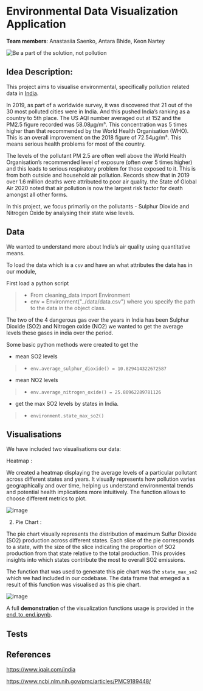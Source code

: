 # Environmental Data Visualization Application

**Team members**: Anastasiia Saenko, Antara Bhide, Keon Nartey

![Be a part of the solution, not pollution](https://github.com/biostat821-2024/Environmental-Data-Visualization-/assets/125210401/61319e61-968c-4981-aaa8-6102daaee9e2)

## Idea Description:
This project aims to visualise environmental, specifically pollution related data in [India](https://www.nytimes.com/2017/02/14/world/asia/indias-air-pollution-rivals-china-as-worlds-deadliest.html?_r=0).  

In 2019, as part of a worldwide survey, it was discovered that 21 out of the 30 most polluted cities were in India. And this pushed India’s ranking as a country to 5th place. The US AQI number averaged out at 152 and the PM2.5 figure recorded was 58.08µg/m³. This concentration was 5 times higher than that recommended by the World Health Organisation (WHO). This is an overall improvement on the 2018 figure of 72.54µg/m³. This means serious health problems for most of the country.

The levels of the pollutant PM 2.5 are often well above the World Health Organisation’s recommended level of exposure (often over 5 times higher) and this leads to serious respiratory problem for those exposed to it. This is from both outside and household air pollution. Records show that in 2019 over 1.6 million deaths were attributed to poor air quality. the State of Global Air 2020 noted that air pollution is now the largest risk factor for death amongst all other forms.

In this project, we focus primarily on the pollutants - Sulphur Dioxide and Nitrogen Oxide by analysing their state wise levels. 



## Data 

We wanted to understand more about India’s air quality using quantitative means.

To load the data which is a `csv` and have an what attributes the data has in our module,

First load a python script

> -  From cleaning_data import Environment
> - env = Environment("../data/data.csv") where you specify the path to the data in the object class.

The two of the 4 dangerous gas over the years in India has been Sulphur Dioxide (SO2) and Nitrogen oxide (NO2) we wanted to get the average levels these gases in india over the period.

Some basic python methods were created to get the 
- mean SO2 levels 
> - `env.average_sulphur_dioxide() = 10.829414322672587`

- mean NO2 levels 
> - `env.average_nitrogen_oxide() = 25.80962289781126`

- get the max SO2 levels by states in India.
> - `environment.state_max_so2()`

## Visualisations

We have included two visualisations our data:

Heatmap : 

We created a heatmap  displaying the average levels of a particular pollutant across different states and years. It visually represents how pollution varies geographically and over time, helping us understand environmental trends and potential health implications more
intuitively. The function allows to choose different metrics to plot. 

![image](https://github.com/biostat821-2024/Environmental-Data-Visualization-/assets/54864655/5139155d-dd0f-4867-b5b7-537083f47ffe)


  2)  Pie Chart :

The pie chart visually represents the distribution of maximum Sulfur Dioxide (SO2) production across different states. Each slice of the pie corresponds to a state, with the size of the slice indicating the proportion of SO2 production from that state relative to the total production. This provides insights into which states contribute the most to overall SO2 emissions.

The function that was used to generate this pie chart was the `state_max_so2` which we had included in our codebase. The data frame that emeged a s result of this function was visualised as this pie chart. 

![image](https://github.com/biostat821-2024/Environmental-Data-Visualization-/assets/54864655/79d78e65-574a-4936-9444-54dbf861d57f)


A full **demonstration** of the visualization functions usage is provided in the [end_to_end.ipynb](src/end_to_end.ipynb). 

## Tests 

## References

https://www.iqair.com/india

https://www.ncbi.nlm.nih.gov/pmc/articles/PMC9189448/




